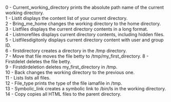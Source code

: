 0 - Current_working_directory prints the absolute path name of the current working directory.  
1 - Listit displays the content list of your current directory.  
2 - Bring_me_home changes the working directory to the home directory.  
3 - Listfiles displays the current directory contents in a long format.  
4 - Listmorefiles displays current directory contents, including hidden files.  
5 - Listfilesdigitonly displays current directory content with user and group ID.  
6 - firstdirectory creates a directory in the /tmp directory.  
7 - Move that file moves the file betty to /tmp/my_first_directory. 
8 - Firstdelet deletes the file betty.     
9 - Firstdirdeletion deletes my_first_directory in /tmp.  
10 - Back changes the working directory to the previous one.  
11 - Lists lists all files.  
12 - File_type prints the type of the file iamafile in /tmp.  
13 - Symbolic_link creates a symbolic link to /bin/ls in the working directory.  
14 - Copy copies all HTML files to the parent directory.  
